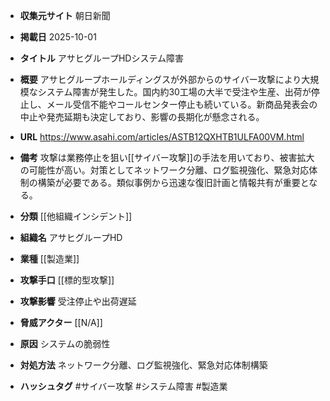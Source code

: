 - **収集元サイト**
朝日新聞

- **掲載日**
2025-10-01

- **タイトル**
アサヒグループHDシステム障害

- **概要**
アサヒグループホールディングスが外部からのサイバー攻撃により大規模なシステム障害が発生した。国内約30工場の大半で受注や生産、出荷が停止し、メール受信不能やコールセンター停止も続いている。新商品発表会の中止や発売延期も決定しており、影響の長期化が懸念される。

- **URL**
https://www.asahi.com/articles/ASTB12QXHTB1ULFA00VM.html

- **備考**
攻撃は業務停止を狙い[[サイバー攻撃]]の手法を用いており、被害拡大の可能性が高い。対策としてネットワーク分離、ログ監視強化、緊急対応体制の構築が必要である。類似事例から迅速な復旧計画と情報共有が重要となる。

- **分類**
[[他組織インシデント]]

- **組織名**
アサヒグループHD

- **業種**
[[製造業]]

- **攻撃手口**
[[標的型攻撃]]

- **攻撃影響**
受注停止や出荷遅延

- **脅威アクター**
[[N/A]]

- **原因**
システムの脆弱性

- **対処方法**
ネットワーク分離、ログ監視強化、緊急対応体制構築

- **ハッシュタグ**
#サイバー攻撃 #システム障害 #製造業
